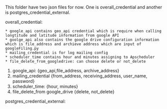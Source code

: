 This folder have two json files for now. One is overall_credential and another is postgres_credential_external.

overall_credential:

    * google_api contains geo_api credential which is require when calling longtitude and latitude information from google API
    * goolge_api also contains the google drive configuration information which is file_address and archieve address which are input of googleFiling.py
    * mailing_credential is for log mailing config
    * scheduler_time contains hour and minutes assigning to Apscheduler
    * file_delete_from_googledrive: can choose delete or not_delete
  1. google_api: {geo_api,file_address, archive_address}     
  2. mailing_credential {from_address, receiving_address, user_name, password}
  3. scheduler_time: {hour, minutes}
  4. file_delete_from google_drive {delete, not_delete}

postgres_credential_external:


  


